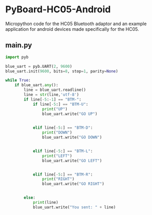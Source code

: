 # PyBoard-HC05-Android
Micropython code for the HC05 Bluetooth adaptor and an example application for android devices made specifically for the HC05.


##  main.py


```python
import pyb

blue_uart = pyb.UART(2, 9600)
blue_uart.init(9600, bits=8, stop=1, parity=None)

while True:
    if blue_uart.any():
        line = blue_uart.readline()
        line = str(line,'utf-8')
        if line[-5:-1] == "BTM-":
            if line[-5:] == "BTM-U":
                print("UP")
                blue_uart.write("GO UP")
                

            elif line[-5:] == "BTM-D":
                print("DOWN")
                blue_uart.write("GO DOWN")


            elif line[-5:] == "BTM-L":
                print("LEFT")
                blue_uart.write("GO LEFT")


            elif line[-5:] == "BTM-R":
                print("RIGHT")
                blue_uart.write("GO RIGHT")


        else:
            print(line)
            blue_uart.write("You sent: " + line)

```

